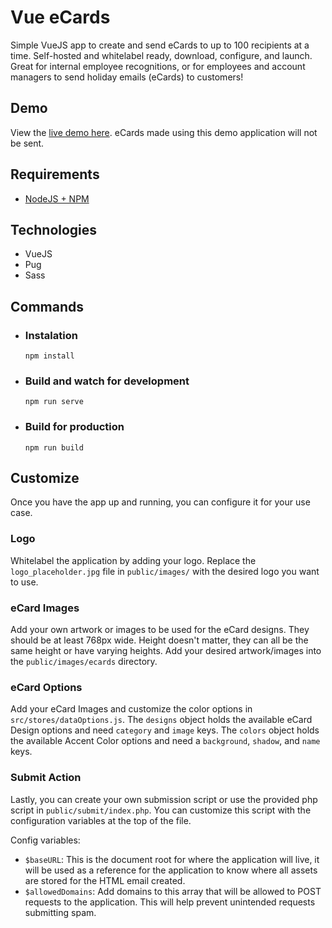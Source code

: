 # Vue eCards
Simple VueJS app to create and send eCards to up to 100 recipients at a time. Self-hosted and whitelabel ready, download, configure, and launch. Great for internal employee recognitions, or for employees and account managers to send holiday emails (eCards) to customers!

## Demo
View the [live demo here](https://russellramey.me/examples/vue-ecards). eCards made using this demo application will not be sent.

## Requirements
- [NodeJS + NPM](https://nodejs.org/en/)

## Technologies
- VueJS
- Pug
- Sass

## Commands
* ### Instalation
  ```
  npm install
  ```
* ### Build and watch for development
  ```
  npm run serve
  ```
* ### Build for production
  ```
  npm run build
  ```

## Customize
Once you have the app up and running, you can configure it for your use case.

### Logo
Whitelabel the application by adding your logo. Replace the `logo_placeholder.jpg` file in `public/images/` with the desired logo you want to use.

### eCard Images
Add your own artwork or images to be used for the eCard designs. They should be at least 768px wide. Height doesn't matter, they can all be the same height or have varying heights. Add your desired artwork/images into the `public/images/ecards` directory.

### eCard Options
Add your eCard Images and customize the color options in `src/stores/dataOptions.js`. The `designs` object holds the available eCard Design options and need `category` and `image` keys. The `colors` object holds the available Accent Color options and need a `background`, `shadow`, and `name` keys.

### Submit Action
Lastly, you can create your own submission script or use the provided php script in `public/submit/index.php`. You can customize this script with the configuration variables at the top of the file.

Config variables:
- `$baseURL`: This is the document root for where the application will live, it will be used as a reference for the application to know where all assets are stored for the HTML email created.
- `$allowedDomains`: Add domains to this array that will be allowed to POST requests to the application. This will help prevent unintended requests submitting spam.
